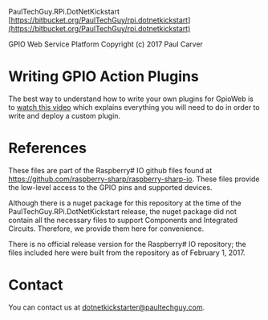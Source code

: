 PaulTechGuy.RPi.DotNetKickstart
[https://bitbucket.org/PaulTechGuy/rpi.dotnetkickstart](https://bitbucket.org/PaulTechGuy/rpi.dotnetkickstart)

GPIO Web Service Platform
Copyright (c) 2017 Paul Carver

# Writing GPIO Action Plugins
The best way to understand how to write your own plugins for GpioWeb is to [watch this video](https://youtu.be/PwNvpr27Gw4) which explains everything you will need to do in order to write and deploy a custom plugin.

# References
These files are part of the Raspberry# IO github files found at https://github.com/raspberry-sharp/raspberry-sharp-io. These files provide the low-level access to the GPIO pins and supported devices.

Although there is a nuget package for this repository at the time of the PaulTechGuy.RPi.DotNetKickstart release, the nuget package did not contain all the necessary files to support Components and Integrated Circuits.  Therefore, we provide them here for convenience.

There is no official release version for the Raspberry# IO repository; the files included here were built from the repository as of February 1, 2017.

# Contact
You can contact us at <dotnetkickstarter@paultechguy.com>.